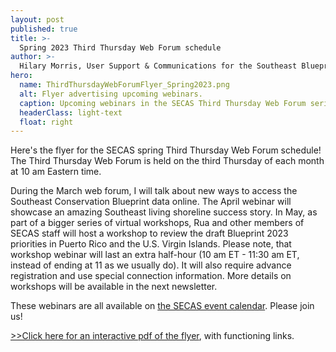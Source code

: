 ```yaml
---
layout: post
published: true
title: >-
  Spring 2023 Third Thursday Web Forum schedule
author: >-
  Hilary Morris, User Support & Communications for the Southeast Blueprint
hero:
  name: ThirdThursdayWebForumFlyer_Spring2023.png
  alt: Flyer advertising upcoming webinars.
  caption: Upcoming webinars in the SECAS Third Thursday Web Forum series.
  headerClass: light-text
  float: right
---
```

Here's the flyer for the SECAS spring Third Thursday Web Forum schedule! The Third Thursday Web Forum is held on the third Thursday of each month at 10 am Eastern time. 

During the March web forum, I will talk about new ways to access the Southeast Conservation Blueprint data online. The April webinar will showcase an amazing Southeast living shoreline success story. In May, as part of a bigger series of virtual workshops, Rua and other members of SECAS staff will host a workshop to review the draft Blueprint 2023 priorities in Puerto Rico and the U.S. Virgin Islands. Please note, that workshop webinar will last an extra half-hour (10 am ET - 11:30 am ET, instead of ending at 11 as we usually do). It will also require advance registration and use special connection information. More details on workshops will be available in the next newsletter.<!--more-->

These webinars are all available on [the SECAS event calendar](https://secassoutheast.org/events). Please join us! 

<a href="http://secassoutheast.org/pdf/ThirdThursdayWebForumFlyer_Spring2023">>>Click here for an interactive pdf of the flyer</a>, with functioning links.
